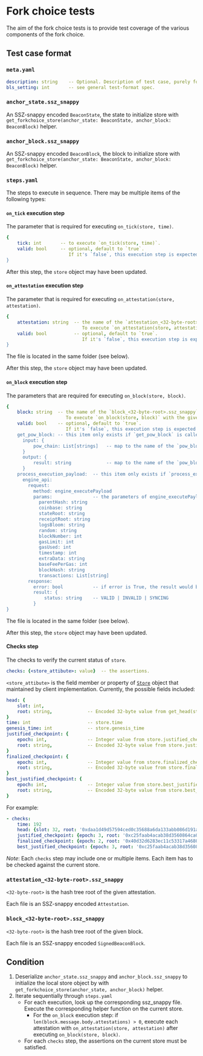 # Fork choice tests

The aim of the fork choice tests is to provide test coverage of the various components of the fork choice.

## Test case format

### `meta.yaml`

```yaml
description: string    -- Optional. Description of test case, purely for debugging purposes.
bls_setting: int       -- see general test-format spec.
```

### `anchor_state.ssz_snappy`

An SSZ-snappy encoded `BeaconState`, the state to initialize store with `get_forkchoice_store(anchor_state: BeaconState, anchor_block: BeaconBlock)` helper.

### `anchor_block.ssz_snappy`

An SSZ-snappy encoded `BeaconBlock`, the block to initialize store with `get_forkchoice_store(anchor_state: BeaconState, anchor_block: BeaconBlock)` helper.

### `steps.yaml`

The steps to execute in sequence. There may be multiple items of the following types:

#### `on_tick` execution step

The parameter that is required for executing `on_tick(store, time)`.

```yaml
{
    tick: int       -- to execute `on_tick(store, time)`.
    valid: bool     -- optional, default to `true`.
                       If it's `false`, this execution step is expected to be invalid.
}
```

After this step, the `store` object may have been updated.

#### `on_attestation` execution step

The parameter that is required for executing `on_attestation(store, attestation)`.

```yaml
{
    attestation: string  -- the name of the `attestation_<32-byte-root>.ssz_snappy` file.
                            To execute `on_attestation(store, attestation)` with the given attestation.
    valid: bool          -- optional, default to `true`.
                            If it's `false`, this execution step is expected to be invalid.
}
```
The file is located in the same folder (see below).

After this step, the `store` object may have been updated.

#### `on_block` execution step

The parameters that are required for executing `on_block(store, block)`.

```yaml
{
    block: string  -- the name of the `block_<32-byte-root>.ssz_snappy` file.
                      To execute `on_block(store, block)` with the given attestation.
    valid: bool    -- optional, default to `true`.
                      If it's `false`, this execution step is expected to be invalid.
    get_pow_block: -- this item only exists if `get_pow_block` is called with `on_block` call
      input: {
          pow_chain: List[strings]   -- map to the name of the `pow_block_<32-byte-root>.ssz_snappy` file
      }
      output: {
          result: string             -- map to the name of the `pow_block_<32-byte-root>.ssz_snappy` file
      }
    process_execution_payload:  -- this item only exists if `process_execution_payload` is called with `on_block` call
      engine_api:
        request:
          method: engine_executePayload
          params:               -- the parameters of engine_executePayload API call
            parentHash: string
            coinbase: string
            stateRoot: string
            receiptRoot: string
            logsBloom: string
            random: string
            blockNumber: int
            gasLimit: int
            gasUsed: int
            timestamp: int
            extraData: string
            baseFeePerGas: int
            blockHash: string
            transactions: List[string]
        response:
          error: bool           -- if error is True, the result would be the error code
          result: {
              status: string    -- VALID | INVALID | SYNCING
          } 
}  
```
The file is located in the same folder (see below).

After this step, the `store` object may have been updated.

#### Checks step

The checks to verify the current status of `store`.

```yaml
checks: {<store_attibute>: value}  -- the assertions.
```

`<store_attibute>` is the field member or property of [`Store`](../../../specs/phase0/fork-choice.md#store) object that maintained by client implementation. Currently, the possible fields included:

```yaml
head: {
    slot: int,
    root: string,             -- Encoded 32-byte value from get_head(store)
}
time: int                     -- store.time
genesis_time: int             -- store.genesis_time
justified_checkpoint: {
    epoch: int,               -- Integer value from store.justified_checkpoint.epoch
    root: string,             -- Encoded 32-byte value from store.justified_checkpoint.root
}
finalized_checkpoint: {
    epoch: int,               -- Integer value from store.finalized_checkpoint.epoch
    root: string,             -- Encoded 32-byte value from store.finalized_checkpoint.root
}
best_justified_checkpoint: {
    epoch: int,               -- Integer value from store.best_justified_checkpoint.epoch
    root: string,             -- Encoded 32-byte value from store.best_justified_checkpoint.root
}
```

For example:
```yaml
- checks:
    time: 192
    head: {slot: 32, root: '0xdaa1d49d57594ced0c35688a6da133abb086d191a2ebdfd736fad95299325aeb'}
    justified_checkpoint: {epoch: 3, root: '0xc25faab4acab38d3560864ca01e4d5cc4dc2cd473da053fbc03c2669143a2de4'}
    finalized_checkpoint: {epoch: 2, root: '0x40d32d6283ec11c53317a46808bc88f55657d93b95a1af920403187accf48f4f'}
    best_justified_checkpoint: {epoch: 3, root: '0xc25faab4acab38d3560864ca01e4d5cc4dc2cd473da053fbc03c2669143a2de4'}
```

*Note*: Each `checks` step may include one or multiple items. Each item has to be checked against the current store.

### `attestation_<32-byte-root>.ssz_snappy`

`<32-byte-root>` is the hash tree root of the given attestation.

Each file is an SSZ-snappy encoded `Attestation`.

### `block_<32-byte-root>.ssz_snappy`

`<32-byte-root>` is the hash tree root of the given block.

Each file is an SSZ-snappy encoded `SignedBeaconBlock`.

## Condition

1. Deserialize `anchor_state.ssz_snappy` and `anchor_block.ssz_snappy` to initialize the local store object by with `get_forkchoice_store(anchor_state, anchor_block)` helper.
2. Iterate sequentially through `steps.yaml`
    - For each execution, look up the corresponding ssz_snappy file. Execute the corresponding helper function on the current store.
        - For the `on_block` execution step: if `len(block.message.body.attestations) > 0`, execute each attestation with `on_attestation(store, attestation)` after executing `on_block(store, block)`.
    - For each `checks` step, the assertions on the current store must be satisfied.
